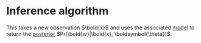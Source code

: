 # Inference algorithm

This takes a new observation $\bold{x}$ and uses the associated
[model](202210061140) to return the [posterior](202210121758)
$Pr(\bold{w}|\bold{x}, \boldsymbol{\theta})$.
